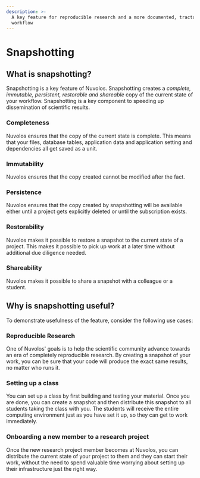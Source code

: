 ```yaml
---
description: >-
  A key feature for reproducible research and a more documented, tractable
  workflow
---
```


# Snapshotting

## What is snapshotting?

Snapshotting is a key feature of Nuvolos. Snapshotting creates a _complete, immutable, persistent, restorable and shareable_ copy of the current state of your workflow. Snapshotting is a key component to speeding up dissemination of scientific results.

### Completeness

Nuvolos ensures that the copy of the current state is complete. This means that your files, database tables, application data and application setting and dependencies all get saved as a unit.

### Immutability

Nuvolos ensures that the copy created cannot be modified after the fact.

### Persistence

Nuvolos ensures that the copy created by snapshotting will be available either until a project gets explicitly deleted or until the subscription exists.

### Restorability

Nuvolos makes it possible to restore a snapshot to the current state of a project. This makes it possible to pick up work at a later time without additional due diligence needed.

### Shareability

Nuvolos makes it possible to share a snapshot with a colleague or a student. 

## Why is snapshotting useful?

To demonstrate usefulness of the feature, consider the following use cases:

### Reproducible Research

One of Nuvolos' goals is to help the scientific community advance towards an era of completely reproducible research. By creating a snapshot of your work, you can be sure that your code will produce the exact same results, no matter who runs it.

### Setting up a class

You can set up a class by first building and testing your material. Once you are done, you can create a snapshot and then distribute this snapshot to all students taking the class with you. The students will receive the entire computing environment just as you have set it up, so they can get to work immediately.

### Onboarding a new member to a research project

Once the new research project member becomes at Nuvolos, you can distribute the current state of your project to them and they can start their work, without the need to spend valuable time worrying about setting up their infrastructure just the right way.

### 

